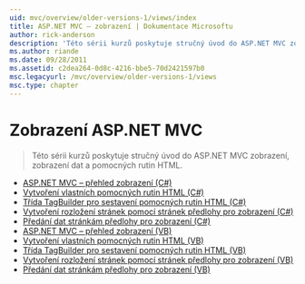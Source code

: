 ```yaml
---
uid: mvc/overview/older-versions-1/views/index
title: ASP.NET MVC – zobrazení | Dokumentace Microsoftu
author: rick-anderson
description: 'Této sérii kurzů poskytuje stručný úvod do ASP.NET MVC zobrazení, zobrazení dat a pomocných rutin HTML.'
ms.author: riande
ms.date: 09/28/2011
ms.assetid: c2dea264-0d8c-4216-bbe5-70d2421597b0
msc.legacyurl: /mvc/overview/older-versions-1/views
msc.type: chapter
---
```

<a name="aspnet-mvc-views"></a>Zobrazení ASP.NET MVC
====================
> Této sérii kurzů poskytuje stručný úvod do ASP.NET MVC zobrazení, zobrazení dat a pomocných rutin HTML.


- [ASP.NET MVC – přehled zobrazení (C#)](asp-net-mvc-views-overview-cs.md)
- [Vytvoření vlastních pomocných rutin HTML (C#)](creating-custom-html-helpers-cs.md)
- [Třída TagBuilder pro sestavení pomocných rutin HTML (C#)](using-the-tagbuilder-class-to-build-html-helpers-cs.md)
- [Vytvoření rozložení stránek pomocí stránek předlohy pro zobrazení (C#)](creating-page-layouts-with-view-master-pages-cs.md)
- [Předání dat stránkám předlohy pro zobrazení (C#)](passing-data-to-view-master-pages-cs.md)
- [ASP.NET MVC – přehled zobrazení (VB)](asp-net-mvc-views-overview-vb.md)
- [Vytvoření vlastních pomocných rutin HTML (VB)](creating-custom-html-helpers-vb.md)
- [Třída TagBuilder pro sestavení pomocných rutin HTML (VB)](using-the-tagbuilder-class-to-build-html-helpers-vb.md)
- [Vytvoření rozložení stránek pomocí stránek předlohy pro zobrazení (VB)](creating-page-layouts-with-view-master-pages-vb.md)
- [Předání dat stránkám předlohy pro zobrazení (VB)](passing-data-to-view-master-pages-vb.md)
